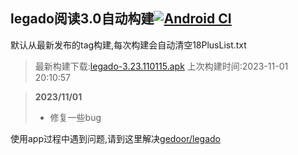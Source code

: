 ## legado阅读3.0自动构建[![Android CI](https://github.com/10bits/gedoor-Build/workflows/Android%20CI/badge.svg)](https://github.com/10bits/gedoor-Build/actions)

默认从最新发布的tag构建,每次构建会自动清空18PlusList.txt

> 最新构建下载:[legado-3.23.110115.apk](https://github.com/10bits/gedoor-Build/releases/download/legado-3.23.110115/legado-3.23.110115.apk) 上次构建时间:2023-11-01 20:10:57
<!--start-->
> **2023/11/01**
> 
> * 修复一些bug
<!--end-->
  
使用app过程中遇到问题,请到这里解决[gedoor/legado](https://github.com/gedoor/legado/issues)

